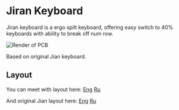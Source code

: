 # Jiran Keyboard
Jiran keyboard is a ergo spilt keyboard, offering easy switch to 40% keyboards with ability to break off num row.

![Render of PCB](https://raw.githubusercontent.com/Ladniy/jiran-keyboard/master/Pcb/Design/Top.png?token=AHWNI4EWGEGPPAWOVHGZ72C566IP4)

Based on original Jian keyboard.
## Layout
You can meet with layout here: [Eng](http://www.keyboard-layout-editor.com/#/gists/0547cd126f61f8c3f76b0a9952901da4) [Ru](http://www.keyboard-layout-editor.com/#/gists/0e1e37be1416db32917622ca0f6ad490)

And original Jian layout here: [Eng](http://www.keyboard-layout-editor.com/#/gists/4b6c2af67148f58ddd6c6b2976c4370f) [Ru](http://www.keyboard-layout-editor.com/#/gists/9740d2bf0e1b98644100a7caa60be88a)
